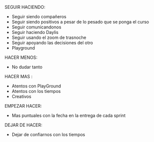 SEGUIR HACIENDO:
* Seguir siendo compañeros
* Seguir siendo positivos a pesar de lo pesado que se ponga el curso
* Seguir comunicandonos 
* Seguir haciendo Daylis
* Seguir usando el zoom  de trasnoche
* Seguir apoyando las decisiones del otro 
* Playground

 HACER MENOS:
* No dudar tanto

 HACER MAS :
* Atentos con PlayGround
* Atentos con los tiempos
* Creativos

 EMPEZAR HACER:
* Mas puntuales con la fecha  en la entrega de cada sprint
 

 DEJAR DE HACER: 
* Dejar de confiarnos con los tiempos
